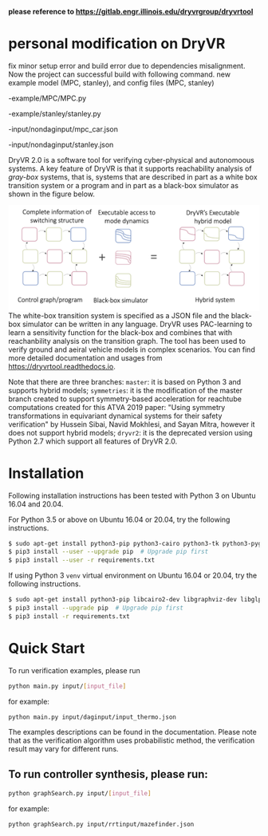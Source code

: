 **please reference to https://gitlab.engr.illinois.edu/dryvrgroup/dryvrtool**

**personal modification on DryVR**
==================
fix minor setup error and build error due to dependencies misalignment. Now the project can successful build with following command.
new example model (MPC, stanley), and config files (MPC, stanley) 
  
  -example/MPC/MPC.py
  
  -example/stanley/stanley.py

  -input/nondaginput/mpc_car.json

  -input/nondaginput/stanley.json


DryVR 2.0 is a software tool for verifying cyber-physical and autonomoous systems. A key feature of DryVR is that it supports reachability analysis of _gray-box_ systems, that is, systems that are described in part as a white box transition system or a program and in part as a black-box simulator as shown in the figure below.

<img src="figures/dryvrmodel.png" style="float: left; margin-right: 10px;" />

The white-box transition system is specified as a JSON file and the black-box simulator can be written in any language. DryVR uses PAC-learning to learn a sensitivity function for the black-box and combines that with reachanbility analysis on the transition graph. The tool has been used to verify ground and aeiral vehicle models in complex scenarios. You can find more detailed documentation and usages from https://dryvrtool.readthedocs.io.


Note that there are three branches: `master`: it is based on Python 3 and supports hybrid models; `symmetries`: it is the modification of the master branch created to support symmetry-based acceleration for reachtube computations created for this ATVA 2019 paper: "Using symmetry transformations in equivariant dynamical systems for their safety verification" by Hussein Sibai, Navid Mokhlesi, and Sayan Mitra, however it does not support hybrid models; `dryvr2`: it is the deprecated version using Python 2.7 which support all features of DryVR 2.0.


Installation
==================
Following installation instructions has been tested with Python 3 on Ubuntu 16.04 and 20.04.

For Python 3.5 or above on Ubuntu 16.04 or 20.04, try the following instructions.

```bash
$ sudo apt-get install python3-pip python3-cairo python3-tk python3-pygraphviz libglpk-dev
$ pip3 install --user --upgrade pip  # Upgrade pip first
$ pip3 install --user -r requirements.txt
```

If using Python 3 `venv` virtual environment on Ubuntu 16.04 or 20.04, try the following instructions.
```bash
$ sudo apt-get install python3-pip libcairo2-dev libgraphviz-dev libglpk-dev
$ pip3 install --upgrade pip  # Upgrade pip first
$ pip3 install -r requirements.txt
```

Quick Start
==================
To run verification examples, please run 

```bash
python main.py input/[input_file]
```

for example:

```bash
python main.py input/daginput/input_thermo.json
```

The examples descriptions can be found in the documentation. Please note that as the verification algorithm uses probabilistic method, the verification result may vary for different runs.


To run controller synthesis, please run:
------------------------------------------------------------

```bash
python graphSearch.py input/[input_file]
```

for example:

```bash
python graphSearch.py input/rrtinput/mazefinder.json
```


